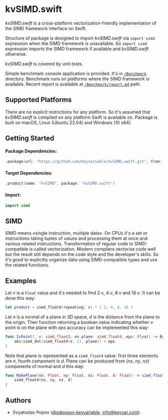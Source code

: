 # kvSIMD.swift

*kvSIMD.swift* is a cross-platform vectorization-friendly implementation of the SIMD framework interface on Swift.

Structure of package is designed to import *kvSIMD.swift* via `import simd` expression when the SIMD framework is unavailable.
So `import simd` expression imports the SIMD framework if available and *kvSIMD.swift* otherwise.

*kvSIMD.swift* is covered by unit-tests.

Simple benchmark console application is provided.
It's in [`/Benchmark`](./Benchmark) directory.
Benchmark runs on platforms where the SIMD framework is available.
Recent report is available at [`/Benchmark/report.md`](./Benchmark/report.md) path.


## Supported Platforms

There are no explicit restrictions for any platform.
So it's assumed that *kvSIMD.swift* is compiled on any platform Swift is available on.
Package is built on macOS, Linux (Ubuntu 22.04) and Windows (10 x64).


## Getting Started

#### Package Dependencies:
```swift
.package(url: "https://github.com/keyvariable/kvSIMD.swift.git", from: "1.1.0")
```
#### Target Dependencies:
```swift
.product(name: "kvSIMD", package: "kvSIMD.swift")
```
#### Import:
```swift
import simd
```


## SIMD

SIMD means «single instruction, multiple data».
On CPUs it's a set or instructions taking tuples of values and processing them at once and various related instructions.
Transformation of regular code to SIMD-compatible is called vectorization.
Modern compilers vectorize code well but the result still depends on the code style and the developer's skills.
So it's good to explicitly organize data using SIMD-compatible types and use the related functions.


## Examples

Let *v* is a `Float` value and it's needed to find 2∙*v*, 4∙*v*, 8∙*v* and 16∙*v*. It can be done this way:
```swift
let product = simd_float4(repeating: v) * [ 2, 4, 8, 16 ]
```

Let *n* is a normal of a plane in 3D space, *d* is the distance from the plane to the origin.
Then function returning a boolean value indicating whether *v* point is on the plane with *eps* accuracy can be implemented this way:
```swift
func IsPoint(_ v: simd_float3, on plane: simd_float4, eps: Float) -> Bool {
    abs(simd_dot(simd_float4(v, 1), plane)) < eps
}
```
Note that plane is represented as a `simd_float4` value: first three elements are *n*, fourth component is *d*.
Plane can be produced from (*nx*, *ny*, *nz*) components of normal and *d* this way:
```swift
func MakePlane(nx: Float, ny: Float, nz: Float, d: Float) -> simd_float4 {
    simd_float4(nx, ny, nz, d)
}
```

## Authors

- Svyatoslav Popov ([@sdpopov-keyvariable](https://github.com/sdpopov-keyvariable), [info@keyvar.com](mailto:info@keyvar.com)).
